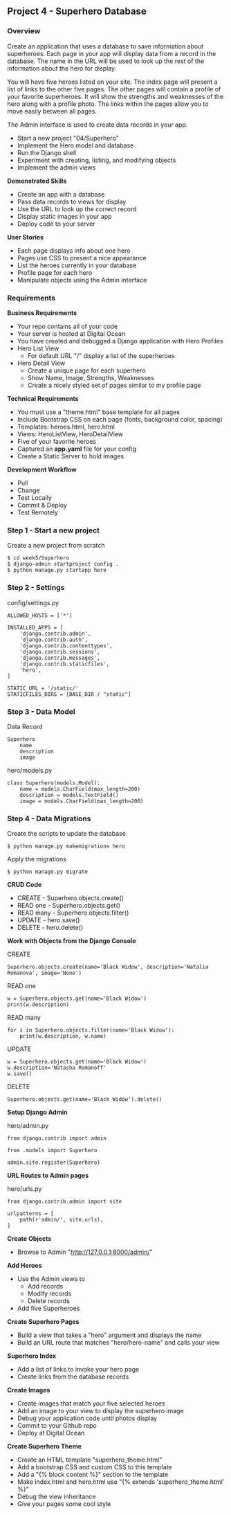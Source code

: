 ## Project 4 - Superhero Database

### Overview

Create an application that uses a database to save information about superheroes.
Each page in your app will display data from a record in the database. The 
name in the URL will be used to look up the rest of the information about
the hero for display.

You will have five heroes listed on your site. 
The index page will present a list of links to the
other five pages. The other pages will contain a profile of your favorite
superheroes. It will show the strengths and weaknesses of the hero along with a
profile photo. The links within the pages allow you to move easily between all
pages.

The Admin interface is used to create data records in your app.

* Start a new project "04/Superhero"
* Implement the Hero model and database
* Run the Django shell
* Experiment with creating, listing, and modifying objects
* Implement the admin views


**Demonstrated Skills**

* Create an app with a database
* Pass data records to views for display
* Use the URL to look up the correct record
* Display static images in your app
* Deploy code to your server


**User Stories**

* Each page displays info about one hero
* Pages use CSS to present a nice appearance
* List the heroes currently in your database
* Profile page for each hero
* Manipulate objects using the Admin interface


### Requirements

**Business Requirements**

* Your repo contains all of your code
* Your server is hosted at Digital Ocean
* You have created and debugged a Django application with Hero Profiles
* Hero List View
    * For default URL "/" display a list of the superheroes
* Hero Detail View
    * Create a unique page for each superhero
    * Show Name, Image, Strengths, Weaknesses
    * Create a nicely styled set of pages similar to my profile page

**Technical Requirements**

* You must use a "theme.html" base template for all pages
* Include Bootstrap CSS on each page (fonts, background color, spacing)
* Templates:  heroes.html, hero.html
* Views: HeroListView, HeroDetailView
* Five of your favorite heroes
* Captured an **app.yaml** file for your config
* Create a Static Server to hold images


**Development Workflow**

* Pull 
* Change
* Test Locally
* Commit & Deploy
* Test Remotely



### Step 1 - Start a new project

Create a new project from scratch

    $ cd week5/Superhero
    $ django-admin startproject config .
    $ python manage.py startapp hero


### Step 2 - Settings

config/settings.py

    ALLOWED_HOSTS = ['*']

    INSTALLED_APPS = [
        'django.contrib.admin',
        'django.contrib.auth',
        'django.contrib.contenttypes',
        'django.contrib.sessions',
        'django.contrib.messages',
        'django.contrib.staticfiles',
        'hero',
    ]

    STATIC_URL = '/static/'
    STATICFILES_DIRS = [BASE_DIR / "static"]


### Step 3 - Data Model

Data Record

    Superhero
        name
        description
        image

hero/models.py

    class Superhero(models.Model):
        name = models.CharField(max_length=200)
        description = models.TextField()
        image = models.CharField(max_length=200)


### Step 4 - Data Migrations

Create the scripts to update the database

    $ python manage.py makemigrations hero

Apply the migrations
    
    $ python manage.py migrate


**CRUD Code**

* CREATE - Superhero.objects.create()
* READ one - Superhero.objects.get()
* READ many - Superhero.objects.filter()
* UPDATE - hero.save()
* DELETE - hero.delete()


**Work with Objects from the Django Console**

CREATE

    Superhero.objects.create(name='Black Widow', description='Natalia Romanova', image='None')
       
READ one

    w = Superhero.objects.get(name='Black Widow')
    print(w.description)
    
READ many

    for s in Superhero.objects.filter(name='Black Widow'):
        print(w.description, w.name)
   
UPDATE

    w = Superhero.objects.get(name='Black Widow')
    w.description='Natasha Romanoff'
    w.save()
    
DELETE

    Superhero.objects.get(name='Black Widow').delete()

  
**Setup Django Admin**

hero/admin.py

    from django.contrib import admin

    from .models import Superhero

    admin.site.register(Superhero)


**URL Routes to Admin pages**

hero/urls.py

    from django.contrib.admin import site

    urlpatterns = [
        path(r'admin/', site.urls),
    ]
    
    
**Create Objects**

* Browse to Admin  "http://127.0.0.1:8000/admin/"


**Add Heroes**

* Use the Admin views to 
    * Add records
    * Modify records
    * Delete records
* Add five Superheroes


**Create Superhero Pages**

* Build a view that takes a "hero" argument and displays the name
* Build an URL route that matches "hero/hero-name" and calls your view


**Superhero Index**

* Add a list of links to invoke your hero page
* Create links from the database records


**Create Images**

* Create images that match your five selected heroes
* Add an image to your view to display the superhero image
* Debug your application code until photos display
* Commit to your Github repo
* Deploy at Digital Ocean


**Create Superhero Theme**

* Create an HTML template "superhero_theme.html"
* Add a bootstrap CSS and custom CSS to this template
* Add a "{% block content %}" section to the template
* Make index.html and hero.html use "{% extends 'superhero_theme.html' %}"
* Debug the view inheritance
* Give your pages some cool style


